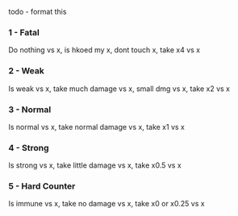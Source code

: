
todo - format this

### 1 - Fatal
Do nothing vs x, is hkoed my x, dont touch x, take x4 vs x

### 2 - Weak
Is weak vs x, take much damage vs x, small dmg vs x, take x2 vs x

### 3 - Normal
Is normal vs x, take normal damage vs x, take x1 vs x

### 4 - Strong
Is strong vs x, take little damage vs x, take x0.5 vs x

### 5 - Hard Counter
Is immune vs x, take no damage vs x, take x0 or x0.25 vs x
